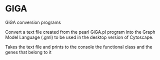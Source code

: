 # GIGA
GiGA conversion programs

Convert a text file created from the pearl GiGA.pl program into the Graph Model Language (.gml) to be used in the desktop version of Cytoscape.

Takes the text file and prints to the console the functional class and the genes that belong to it
